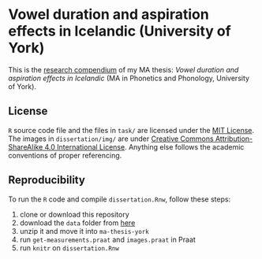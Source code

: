 # Vowel duration and aspiration effects in Icelandic (University of York)

This is the [research compendium](https://github.com/ropensci/rrrpkg) of my MA thesis: *Vowel duration and aspiration effects in Icelandic* (MA in Phonetics and Phonology, University of York).

## License

`R` source code file and the files in `task/` are licensed under the [MIT License](https://github.com/stefanocoretta/ma-thesis-york/blob/master/LICENSE.md). The images in `dissertation/img/` are under [Creative Commons Attribution-ShareAlike 4.0 International License](http://creativecommons.org/licenses/by-sa/4.0/). Anything else follows the academic conventions of proper referencing.

## Reproducibility

To run the `R` code and compile `dissertation.Rnw`, follow these steps:

1. clone or download this repository
1. download the `data` folder from [here](https://osf.io/6au2k/)
1. unzip it and move it into `ma-thesis-york`
1. run `get-measurements.praat` and `images.praat` in Praat
1. run `knitr` on `dissertation.Rnw`
